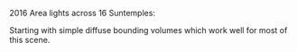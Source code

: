 

2016 Area lights across 16 Suntemples:

Starting with simple diffuse bounding volumes
which work well for most of this scene.


